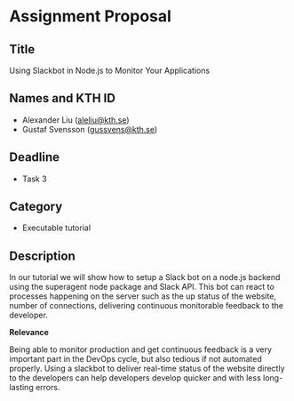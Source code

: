 # Assignment Proposal

## Title

Using Slackbot in Node.js to Monitor Your Applications

## Names and KTH ID

  - Alexander Liu (aleliu@kth.se)
  - Gustaf Svensson (gussvens@kth.se)

## Deadline

- Task 3

## Category

- Executable tutorial

## Description

In our tutorial we will show how to setup a Slack bot on a node.js backend using the superagent node package and Slack API. This bot can react to processes happening on the server such as the up status of the website, number of connections, delivering continuous monitorable feedback to the developer.

**Relevance**

Being able to monitor production and get continuous feedback is a very important part in the DevOps cycle, but also tedious if not automated properly. Using a slackbot to deliver real-time status of the website directly to the developers can help developers develop quicker and with less long-lasting errors.
